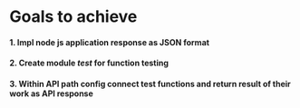 # Goals to achieve

#### 1. Impl node js application response as JSON format

#### 2. Create module *test* for function testing 

#### 3. Within API path config connect test functions and return result of their work as API response